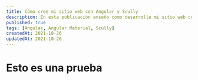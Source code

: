 ```yaml
---
title: Cómo cree mi sitio web con Angular y Scully
description: En esta publicación enseño como desarrolle mi sitio web con Angular, Angular Material y Scully para generar un sitio web estático
published: true
tags: [Angular, Angular Material, Scully]
createdAt: 2021-10-26
updatedAt: 2021-10-26
---
```


# Esto es una prueba